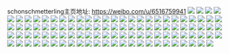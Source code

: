 schonschmetterling主页地址: https://weibo.com/u/6516759941 
![](https://wx4.sinaimg.cn/mw2000/00771EXjgy1h9a2xlq61jj310p0knn6y.jpg) 
![](https://wx4.sinaimg.cn/mw2000/00771EXjgy1h92h46u7hgj30ty18wwi2.jpg) 
![](https://wx4.sinaimg.cn/mw2000/00771EXjgy1h8vbkk0guij32c02c0u0x.jpg) 
![](https://wx4.sinaimg.cn/mw2000/00771EXjgy1h8rs10dv89j32c0340npf.jpg) 
![](https://wx4.sinaimg.cn/mw2000/00771EXjgy1h8rs1tkqxkj32c0340x6t.jpg) 
![](https://wx4.sinaimg.cn/mw2000/00771EXjgy1h8rs03zbaoj31zo2mnx6p.jpg) 
![](https://wx4.sinaimg.cn/mw2000/00771EXjgy1h8rs0qpcpej32c0340kjo.jpg) 
![](https://wx4.sinaimg.cn/mw2000/00771EXjgy1h8rs0exetij32c03404qt.jpg) 
![](https://wx4.sinaimg.cn/mw2000/00771EXjgy1h8rs096cjsj32c0340b2d.jpg) 
![](https://wx4.sinaimg.cn/mw2000/00771EXjgy1h8rs0kwiymj32c03401l1.jpg) 
![](https://wx4.sinaimg.cn/mw2000/00771EXjgy1h8s1f8ddo2j32c0340u0z.jpg) 
![](https://wx4.sinaimg.cn/mw2000/00771EXjgy1h8mdk97ux1j32c02c0x6p.jpg) 
![](https://wx4.sinaimg.cn/mw2000/00771EXjgy1h8mdkbq9toj32c02c0npd.jpg) 
![](https://wx4.sinaimg.cn/mw2000/00771EXjgy1h8izb0os8uj30pf0pon0j.jpg) 
![](https://wx4.sinaimg.cn/mw2000/00771EXjgy1h8bt563holj30u0192ncb.jpg) 
![](https://wx4.sinaimg.cn/mw2000/00771EXjgy1h8bt43fgz4j30u0190138.jpg) 
![](https://wx4.sinaimg.cn/mw2000/00771EXjgy1h8bsuw4elaj30u01904al.jpg) 
![](https://wx4.sinaimg.cn/mw2000/00771EXjgy1h8500xhu5rj30u20u2n69.jpg) 
![](https://wx4.sinaimg.cn/mw2000/00771EXjgy1h83xcxjtt3j32f73mte82.jpg) 
![](https://wx4.sinaimg.cn/mw2000/00771EXjgy1h83y6gclojj30wr1z0ncf.jpg) 
![](https://wx4.sinaimg.cn/mw2000/00771EXjgy1h83xyz9d62j30u0190n6h.jpg) 
![](https://wx4.sinaimg.cn/mw2000/00771EXjgy1h83y9rro4ej30u0190wmi.jpg) 
![](https://wx4.sinaimg.cn/mw2000/00771EXjgy1h83y9rcrr6j30ty18wwna.jpg) 
![](https://wx4.sinaimg.cn/mw2000/00771EXjgy1h825cla9g4j30lm0x7tb7.jpg) 
![](https://wx4.sinaimg.cn/mw2000/00771EXjgy1h825b6u04jj30n50ssabl.jpg) 
![](https://wx4.sinaimg.cn/mw2000/00771EXjgy1h7vfnkn4u5j32c03401l0.jpg) 
![](https://wx4.sinaimg.cn/mw2000/00771EXjgy1h7vfqlwjvxj32lk1qdnpd.jpg) 
![](https://wx4.sinaimg.cn/mw2000/00771EXjgy1h7vfs90wnnj322m33xkjm.jpg) 
![](https://wx4.sinaimg.cn/mw2000/00771EXjgy1h7vfw4hdbij324836cu0y.jpg) 
![](https://wx4.sinaimg.cn/mw2000/00771EXjgy1h7vf8mcr61j32n01r9qv5.jpg) 
![](https://wx4.sinaimg.cn/mw2000/00771EXjgy1h7vfnorbxhj32sw1va4qq.jpg) 
![](https://wx4.sinaimg.cn/mw2000/00771EXjgy1h7vfl15ptrj322m33xx6q.jpg) 
![](https://wx4.sinaimg.cn/mw2000/00771EXjgy1h7vg7kdhaxj30qy14g19m.jpg) 
![](https://wx4.sinaimg.cn/mw2000/00771EXjgy1h7vfnco1n3j33402c04qq.jpg) 
![](https://wx4.sinaimg.cn/mw2000/00771EXjgy1h7j1pbvv0wj30wr15twjc.jpg) 
![](https://wx4.sinaimg.cn/mw2000/00771EXjgy1h7j19a0v46j30n10t6q4g.jpg) 
![](https://wx4.sinaimg.cn/mw2000/00771EXjgy1h7j19xnar0j30sr10rjsa.jpg) 
![](https://wx4.sinaimg.cn/mw2000/00771EXjgy1h7iu2kmw26j322m33x7wj.jpg) 
![](https://wx4.sinaimg.cn/mw2000/00771EXjgy1h7il22v0bcj31w52u7qv6.jpg) 
![](https://wx4.sinaimg.cn/mw2000/00771EXjgy1h7il24ok9lj31uf2rn7wi.jpg) 
![](https://wx4.sinaimg.cn/mw2000/00771EXjgy1h7il26jgnej31tb2pze82.jpg) 
![](https://wx4.sinaimg.cn/mw2000/00771EXjgy1h7il2q5jxsj322m33xnpe.jpg) 
![](https://wx4.sinaimg.cn/mw2000/00771EXjgy1h7il2a6f0kj31tt2qpx6p.jpg) 
![](https://wx4.sinaimg.cn/mw2000/00771EXjgy1h7il289i29j31u52r7x6p.jpg) 
![](https://wx4.sinaimg.cn/mw2000/00771EXjgy1h7il2o2nqyj322m33xkjm.jpg) 
![](https://wx4.sinaimg.cn/mw2000/00771EXjgy1h7il39h65ej31wu2v9b2a.jpg) 
![](https://wx4.sinaimg.cn/mw2000/00771EXjgy1h7il2ii9wcj31ud2rku0x.jpg) 
![](https://wx4.sinaimg.cn/mw2000/00771EXjgy1h7il1xiwcfj322m33xnpd.jpg) 
![](https://wx4.sinaimg.cn/mw2000/00771EXjgy1h7il2w2g4jj322m33xkjm.jpg) 
![](https://wx4.sinaimg.cn/mw2000/00771EXjgy1h7il2sc449j31xu2wrnpd.jpg) 
![](https://wx4.sinaimg.cn/mw2000/00771EXjgy1h7il2m9kwdj322m33xnpe.jpg) 
![](https://wx4.sinaimg.cn/mw2000/00771EXjgy1h7ga8mt4suj30n6156aau.jpg) 
![](https://wx4.sinaimg.cn/mw2000/00771EXjgy1h7ga8lmwypj30o7171wjp.jpg) 
![](https://wx4.sinaimg.cn/mw2000/00771EXjgy1h7ga8nj624j30nx16i0xm.jpg) 
![](https://wx4.sinaimg.cn/mw2000/00771EXjgy1h7ga8kzzlsj30qq1bjah6.jpg) 
![](https://wx4.sinaimg.cn/mw2000/00771EXjgy1h7ga8p71k9j30pv19zafp.jpg) 
![](https://wx4.sinaimg.cn/mw2000/00771EXjgy1h7ga8pwm1oj30k70zwwi8.jpg) 
![](https://wx4.sinaimg.cn/mw2000/00771EXjly1h7f0n7hagyj30wr1z0b29.jpg) 
![](https://wx4.sinaimg.cn/mw2000/00771EXjly1h7f0n87pf1j30zk1begp6.jpg) 
![](https://wx4.sinaimg.cn/mw2000/00771EXjly1h7f0n90vcdj30zk1bemyu.jpg) 
![](https://wx4.sinaimg.cn/mw2000/00771EXjly1h7f0n9qs5fj30zk1be42e.jpg) 
![](https://wx4.sinaimg.cn/mw2000/00771EXjly1h7emkxtpv5j31900u0q6o.jpg) 
![](https://wx4.sinaimg.cn/mw2000/00771EXjly1h7emdxeoa1j30ng1eht9a.jpg) 
![](https://wx4.sinaimg.cn/mw2000/00771EXjly1h76lxnhde7j30u0190jv9.jpg) 
![](https://wx4.sinaimg.cn/mw2000/00771EXjly1h76lyxb3ejj30u0192q4b.jpg) 
![](https://wx4.sinaimg.cn/mw2000/00771EXjgy1h74o8ljrbqj32bc1jk4e2.jpg) 
![](https://wx4.sinaimg.cn/mw2000/00771EXjgy1h6yx3u811fj30wi1cr1j6.jpg) 
![](https://wx4.sinaimg.cn/mw2000/00771EXjgy1h6epu7g39hj30rs0o8ade.jpg) 
![](https://wx4.sinaimg.cn/mw2000/00771EXjgy1h6cc3fyr4jj337m2equ0z.jpg) 
![](https://wx4.sinaimg.cn/mw2000/00771EXjgy1h6cc6yj1sgj30u0192n01.jpg) 
![](https://wx4.sinaimg.cn/mw2000/00771EXjgy1h6cc3iw54ij337m2eqe10.jpg) 
![](https://wx4.sinaimg.cn/mw2000/00771EXjgy1h6cc3kiq6cj337m2eqqv6.jpg) 
![](https://wx4.sinaimg.cn/mw2000/00771EXjgy1h6cc3e1rm3j322m33xx6q.jpg) 
![](https://wx4.sinaimg.cn/mw2000/00771EXjgy1h6cc3vpzahj337m2eqnpe.jpg) 
![](https://wx4.sinaimg.cn/mw2000/00771EXjgy1h6cc59ojrcj30u01901kt.jpg) 
![](https://wx4.sinaimg.cn/mw2000/00771EXjgy1h6cc3tr660j30u0190k7w.jpg) 
![](https://wx4.sinaimg.cn/mw2000/00771EXjgy1h6cc3h5ugaj30u0190afn.jpg) 
![](https://wx4.sinaimg.cn/mw2000/00771EXjgy1h6cc3uhw11j30u018yqjr.jpg) 
![](https://wx4.sinaimg.cn/mw2000/00771EXjgy1h6cc5liijwj30u0192ni8.jpg) 
![](https://wx4.sinaimg.cn/mw2000/00771EXjgy1h6cc3syraij31rx2nwkjm.jpg) 
![](https://wx4.sinaimg.cn/mw2000/00771EXjgy1h6cci3kbbej322m33xk2a.jpg) 
![](https://wx4.sinaimg.cn/mw2000/00771EXjgy1h6ccgx8rfoj31tf2q4npd.jpg) 
![](https://wx4.sinaimg.cn/mw2000/00771EXjgy1h6ccgyk6txj322m33x484.jpg) 
![](https://wx4.sinaimg.cn/mw2000/00771EXjgy1h68tixamk5j30ji0q0wg1.jpg) 
![](https://wx4.sinaimg.cn/mw2000/00771EXjgy1h66e2xdfmqj30lj1h9q3w.jpg) 
![](https://wx4.sinaimg.cn/mw2000/00771EXjgy1h5mtfsh01gj30tu13uq3c.jpg) 
![](https://wx4.sinaimg.cn/mw2000/00771EXjgy1h548rwnqv4j30wi17cql7.jpg) 
![](https://wx4.sinaimg.cn/mw2000/00771EXjgy1h4vb4kg3rfj30lo3jqqd0.jpg) 
![](https://wx4.sinaimg.cn/mw2000/00771EXjgy1h4v9ig8xcjj30q80yy7dw.jpg) 
![](https://wx4.sinaimg.cn/mw2000/00771EXjgy1h4v9jd0egej31ad0ysne5.jpg) 
![](https://wx4.sinaimg.cn/mw2000/00771EXjgy1h4v9wcagt6j30u0140171.jpg) 
![](https://wx4.sinaimg.cn/mw2000/00771EXjgy1h4v9iecx39j31o02804qq.jpg) 
![](https://wx4.sinaimg.cn/mw2000/00771EXjgy1h4v9ttipc3j313u0tuqio.jpg) 
![](https://wx4.sinaimg.cn/mw2000/00771EXjgy1h4v9iz5c6oj31mr26ckjl.jpg) 
![](https://wx4.sinaimg.cn/mw2000/00771EXjgy1h4v9hwxdcsj31o0280npd.jpg) 
![](https://wx4.sinaimg.cn/mw2000/00771EXjgy1h4v9j95oozj314q1iax2d.jpg) 
![](https://wx4.sinaimg.cn/mw2000/00771EXjgy1h4v9inmsouj31o02801ky.jpg) 
![](https://wx4.sinaimg.cn/mw2000/00771EXjgy1h4v9qiypv2j30tz140qk9.jpg) 
![](https://wx4.sinaimg.cn/mw2000/00771EXjgy1h4v9hsvdm7j31o02801ky.jpg) 
![](https://wx4.sinaimg.cn/mw2000/00771EXjgy1h4v9zk37osj30u0140toq.jpg) 
![](https://wx4.sinaimg.cn/mw2000/00771EXjgy1h4hibebv0bj30u01lyn1c.jpg) 
![](https://wx4.sinaimg.cn/mw2000/00771EXjgy1h43fmmr9qnj30wi1yc7wh.jpg) 
![](https://wx4.sinaimg.cn/mw2000/00771EXjgy1h3zgekg7uzj31yc0wi4qq.jpg) 
